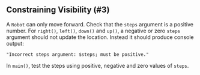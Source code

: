 ## Constraining Visibility (#3)

A `Robot` can only move forward. Check that the `steps` argument is a positive
number. For `right()`, `left()`, `down()` and `up()`, a negative or zero
`steps` argument should not update the location. Instead it should produce
console output:

```
"Incorrect steps argument: $steps; must be positive."
```

In `main()`, test the steps using positive, negative and zero values of
`steps`.